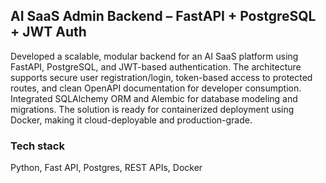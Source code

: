 ## AI SaaS Admin Backend – FastAPI + PostgreSQL + JWT Auth

Developed a scalable, modular backend for an AI SaaS platform using FastAPI, PostgreSQL, and JWT-based authentication. The architecture supports secure user registration/login, token-based access to protected routes, and clean OpenAPI documentation for developer consumption. Integrated SQLAlchemy ORM and Alembic for database modeling and migrations. The solution is ready for containerized deployment using Docker, making it cloud-deployable and production-grade.

### Tech stack

Python, Fast API, Postgres, REST APIs, Docker

